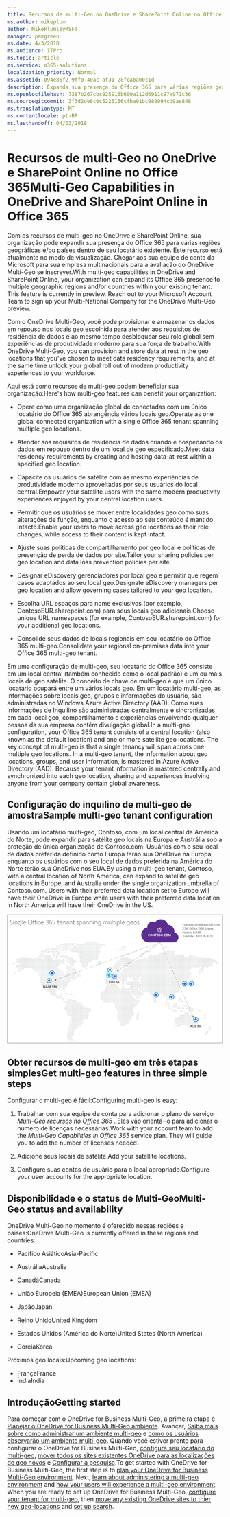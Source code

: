 ```yaml
---
title: Recursos de multi-Geo no OneDrive e SharePoint Online no Office 365
ms.author: mikeplum
author: MikePlumleyMSFT
manager: pamgreen
ms.date: 4/3/2018
ms.audience: ITPro
ms.topic: article
ms.service: o365-solutions
localization_priority: Normal
ms.assetid: 094e86f2-9ff0-40ac-af31-28fcaba00c1d
description: Expanda sua presença do Office 365 para várias regiões geográficas com os recursos de multi-geo no OneDrive e SharePoint Online.
ms.openlocfilehash: 7387b267cbc925916b600a112d6911c97a971c36
ms.sourcegitcommit: 3f3d2de6c0c5225156cfba01bc980994cd9ae848
ms.translationtype: MT
ms.contentlocale: pt-BR
ms.lasthandoff: 04/03/2018
---
```

# <a name="multi-geo-capabilities-in-onedrive-and-sharepoint-online-in-office-365"></a><span data-ttu-id="db4dd-103">Recursos de multi-Geo no OneDrive e SharePoint Online no Office 365</span><span class="sxs-lookup"><span data-stu-id="db4dd-103">Multi-Geo Capabilities in OneDrive and SharePoint Online in Office 365</span></span>

<span data-ttu-id="db4dd-p101">Com os recursos de multi-geo no OneDrive e SharePoint Online, sua organização pode expandir sua presença do Office 365 para várias regiões geográficas e/ou países dentro de seu locatário existente. Este recurso está atualmente no modo de visualização. Chegar aos sua equipe de conta da Microsoft para sua empresa multinacionais para a avaliação do OneDrive Multi-Geo se inscrever.</span><span class="sxs-lookup"><span data-stu-id="db4dd-p101">With multi-geo capabilities in OneDrive and SharePoint Online, your organization can expand its Office 365 presence to multiple geographic regions and/or countries within your existing tenant. This feature is currently in preview. Reach out to your Microsoft Account Team to sign up your Multi-National Company for the OneDrive Multi-Geo preview.</span></span>
  
<span data-ttu-id="db4dd-107">Com o OneDrive Multi-Geo, você pode provisionar e armazenar os dados em repouso nos locais geo escolhida para atender aos requisitos de residência de dados e ao mesmo tempo desbloquear seu rolo global sem experiências de produtividade moderno para sua força de trabalho.</span><span class="sxs-lookup"><span data-stu-id="db4dd-107">With OneDrive Multi-Geo, you can provision and store data at rest in the geo locations that you've chosen to meet data residency requirements, and at the same time unlock your global roll out of modern productivity experiences to your workforce.</span></span>
  
<span data-ttu-id="db4dd-108">Aqui está como recursos de multi-geo podem beneficiar sua organização:</span><span class="sxs-lookup"><span data-stu-id="db4dd-108">Here's how multi-geo features can benefit your organization:</span></span>
  
- <span data-ttu-id="db4dd-109">Opere como uma organização global de conectadas com um único locatário do Office 365 abrangência vários locais geo.</span><span class="sxs-lookup"><span data-stu-id="db4dd-109">Operate as one global connected organization with a single Office 365 tenant spanning multiple geo locations.</span></span>
    
- <span data-ttu-id="db4dd-110">Atender aos requisitos de residência de dados criando e hospedando os dados em repouso dentro de um local de geo especificado.</span><span class="sxs-lookup"><span data-stu-id="db4dd-110">Meet data residency requirements by creating and hosting data-at-rest within a specified geo location.</span></span>
    
- <span data-ttu-id="db4dd-111">Capacite os usuários de satélite com as mesmo experiências de produtividade moderno aproveitadas por seus usuários do local central.</span><span class="sxs-lookup"><span data-stu-id="db4dd-111">Empower your satellite users with the same modern productivity experiences enjoyed by your central location users.</span></span>
    
- <span data-ttu-id="db4dd-112">Permitir que os usuários se mover entre localidades geo como suas alterações de função, enquanto o acesso ao seu conteúdo é mantido intacto.</span><span class="sxs-lookup"><span data-stu-id="db4dd-112">Enable your users to move across geo locations as their role changes, while access to their content is kept intact.</span></span>
    
- <span data-ttu-id="db4dd-113">Ajuste suas políticas de compartilhamento por geo local e políticas de prevenção de perda de dados por site.</span><span class="sxs-lookup"><span data-stu-id="db4dd-113">Tailor your sharing policies per geo location and data loss prevention policies per site.</span></span>
    
- <span data-ttu-id="db4dd-114">Designar eDiscovery gerenciadores por local geo e permitir que regem casos adaptados ao seu local geo.</span><span class="sxs-lookup"><span data-stu-id="db4dd-114">Designate eDiscovery managers per geo location and allow governing cases tailored to your geo location.</span></span>
    
- <span data-ttu-id="db4dd-115">Escolha URL espaços para nome exclusivos (por exemplo, ContosoEUR.sharepoint.com) para seus locais geo adicionais.</span><span class="sxs-lookup"><span data-stu-id="db4dd-115">Choose unique URL namespaces (for example, ContosoEUR.sharepoint.com) for your additional geo locations.</span></span>
    
- <span data-ttu-id="db4dd-116">Consolide seus dados de locais regionais em seu locatário do Office 365 multi-geo.</span><span class="sxs-lookup"><span data-stu-id="db4dd-116">Consolidate your regional on-premises data into your Office 365 multi-geo tenant.</span></span>
    
<span data-ttu-id="db4dd-p102">Em uma configuração de multi-geo, seu locatário do Office 365 consiste em um local central (também conhecido como o local padrão) e um ou mais locais de geo satélite. O conceito de chave de multi-geo é que um único locatário ocupará entre um vários locais geo. Em um locatário multi-geo, as informações sobre locais geo, grupos e informações do usuário, são administradas no Windows Azure Active Directory (AAD). Como suas informações de Inquilino são administradas centralmente e sincronizadas em cada local geo, compartilhamento e experiências envolvendo qualquer pessoa da sua empresa contêm divulgação global.</span><span class="sxs-lookup"><span data-stu-id="db4dd-p102">In a multi-geo configuration, your Office 365 tenant consists of a central location (also known as the default location) and one or more satellite geo locations. The key concept of multi-geo is that a single tenancy will span across one multiple geo locations. In a multi-geo tenant, the information about geo locations, groups, and user information, is mastered in Azure Active Directory (AAD). Because your tenant information is mastered centrally and synchronized into each geo location, sharing and experiences involving anyone from your company contain global awareness.</span></span>
  
## <a name="sample-multi-geo-tenant-configuration"></a><span data-ttu-id="db4dd-121">Configuração do inquilino de multi-geo de amostra</span><span class="sxs-lookup"><span data-stu-id="db4dd-121">Sample multi-geo tenant configuration</span></span>

<span data-ttu-id="db4dd-122">Usando um locatário multi-geo, Contoso, com um local central da América do Norte, pode expandir para satélite geo locais na Europa e Austrália sob a proteção de única organização de Contoso.com. Usuários com o seu local de dados preferida definido como Europa terão sua OneDrive na Europa, enquanto os usuários com o seu local de dados preferida na América do Norte terão sua OneDrive nos EUA.</span><span class="sxs-lookup"><span data-stu-id="db4dd-122">By using a multi-geo tenant, Contoso, with a central location of North America, can expand to satellite geo locations in Europe, and Australia under the single organization umbrella of Contoso.com. Users with their preferred data location set to Europe will have their OneDrive in Europe while users with their preferred data location in North America will have their OneDrive in the US.</span></span>
  
![Mapa do mundo, mostrando geo locais para a Contoso e outros locais geo disponíveis](images/df317ccc-2e53-411d-9211-a5aee63ca1e5.png)
  
## <a name="get-multi-geo-features-in-three-simple-steps"></a><span data-ttu-id="db4dd-124">Obter recursos de multi-geo em três etapas simples</span><span class="sxs-lookup"><span data-stu-id="db4dd-124">Get multi-geo features in three simple steps</span></span>

<span data-ttu-id="db4dd-125">Configurar o multi-geo é fácil:</span><span class="sxs-lookup"><span data-stu-id="db4dd-125">Configuring multi-geo is easy:</span></span>
  
1. <span data-ttu-id="db4dd-p103">Trabalhar com sua equipe de conta para adicionar o plano de serviço _Multi-Geo recursos no Office 365_ . Eles vão orientá-lo para adicionar o número de licenças necessárias.</span><span class="sxs-lookup"><span data-stu-id="db4dd-p103">Work with your account team to add the _Multi-Geo Capabilities in Office 365_ service plan. They will guide you to add the number of licenses needed.</span></span>
    
2. <span data-ttu-id="db4dd-128">Adicione seus locais de satélite.</span><span class="sxs-lookup"><span data-stu-id="db4dd-128">Add your satellite locations.</span></span>
    
3. <span data-ttu-id="db4dd-129">Configure suas contas de usuário para o local apropriado.</span><span class="sxs-lookup"><span data-stu-id="db4dd-129">Configure your user accounts for the appropriate location.</span></span>
    
## <a name="multi-geo-status-and-availability"></a><span data-ttu-id="db4dd-130">Disponibilidade e o status de Multi-Geo</span><span class="sxs-lookup"><span data-stu-id="db4dd-130">Multi-Geo status and availability</span></span>

<span data-ttu-id="db4dd-131">OneDrive Multi-Geo no momento é oferecido nessas regiões e países:</span><span class="sxs-lookup"><span data-stu-id="db4dd-131">OneDrive Multi-Geo is currently offered in these regions and countries:</span></span>
  
- <span data-ttu-id="db4dd-132">Pacífico Asiático</span><span class="sxs-lookup"><span data-stu-id="db4dd-132">Asia-Pacific</span></span>
    
- <span data-ttu-id="db4dd-133">Austrália</span><span class="sxs-lookup"><span data-stu-id="db4dd-133">Australia</span></span>
    
- <span data-ttu-id="db4dd-134">Canadá</span><span class="sxs-lookup"><span data-stu-id="db4dd-134">Canada</span></span>
    
- <span data-ttu-id="db4dd-135">União Europeia (EMEA)</span><span class="sxs-lookup"><span data-stu-id="db4dd-135">European Union (EMEA)</span></span>
    
- <span data-ttu-id="db4dd-136">Japão</span><span class="sxs-lookup"><span data-stu-id="db4dd-136">Japan</span></span>
    
- <span data-ttu-id="db4dd-137">Reino Unido</span><span class="sxs-lookup"><span data-stu-id="db4dd-137">United Kingdom</span></span>
    
- <span data-ttu-id="db4dd-138">Estados Unidos (América do Norte)</span><span class="sxs-lookup"><span data-stu-id="db4dd-138">United States (North America)</span></span>
    
- <span data-ttu-id="db4dd-139">Coreia</span><span class="sxs-lookup"><span data-stu-id="db4dd-139">Korea</span></span>
      
<span data-ttu-id="db4dd-140">Próximos geo locais:</span><span class="sxs-lookup"><span data-stu-id="db4dd-140">Upcoming geo locations:</span></span>
  
- <span data-ttu-id="db4dd-141">França</span><span class="sxs-lookup"><span data-stu-id="db4dd-141">France</span></span>
- <span data-ttu-id="db4dd-142">Índia</span><span class="sxs-lookup"><span data-stu-id="db4dd-142">India</span></span>
    
## <a name="getting-started"></a><span data-ttu-id="db4dd-143">Introdução</span><span class="sxs-lookup"><span data-stu-id="db4dd-143">Getting started</span></span>

<span data-ttu-id="db4dd-p104">Para começar com o OneDrive for Business Multi-Geo, a primeira etapa é [Planejar o OneDrive for Business Multi-Geo ambiente](plan-for-multi-geo.md). Avançar, [Saiba mais sobre como administrar um ambiente multi-geo](administering-a-multi-geo-environment.md) e [como os usuários observarão um ambiente multi-geo](multi-geo-user-experience.md). Quando você estiver pronto para configurar o OneDrive for Business Multi-Geo, [configure seu locatário do multi-geo](multi-geo-tenant-configuration.md), [mover todos os sites existentes OneDrive para as localizações de geo novos](move-onedrive-between-geo-locations.md) e [Configurar a pesquisa](configure-search-for-multi-geo.md).</span><span class="sxs-lookup"><span data-stu-id="db4dd-p104">To get started with OneDrive for Business Multi-Geo, the first step is to [plan your OneDrive for Business Multi-Geo environment](plan-for-multi-geo.md). Next, [learn about administering a multi-geo environment](administering-a-multi-geo-environment.md) and [how your users will experience a multi-geo environment](multi-geo-user-experience.md). When you are ready to set up OneDrive for Business Multi-Geo, [configure your tenant for multi-geo](multi-geo-tenant-configuration.md), then [move any existing OneDrive sites to thier new geo-locations](move-onedrive-between-geo-locations.md) and [set up search](configure-search-for-multi-geo.md).</span></span>
